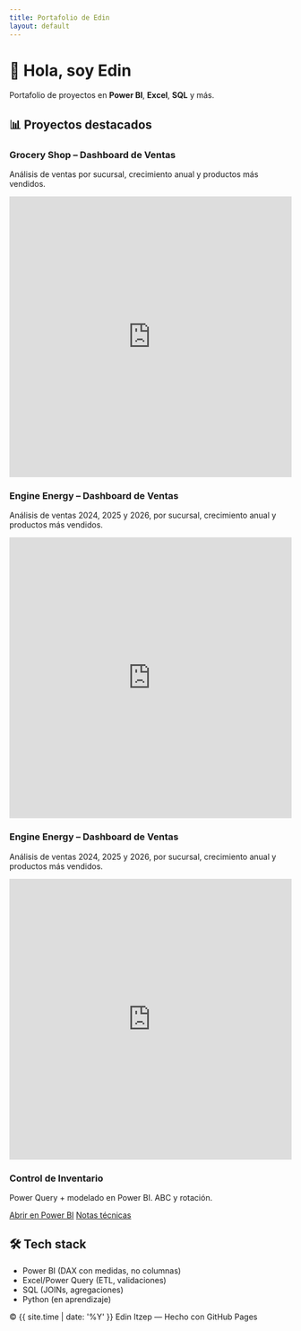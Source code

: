 ```yaml
---
title: Portafolio de Edin
layout: default
---
```


<link rel="stylesheet" href="{{ '/assets/css/custom.css?v=4' | relative_url }}">

<div class="hero">
  <h1>👋 Hola, soy Edin</h1>
  <p>Portafolio de proyectos en <b>Power BI</b>, <b>Excel</b>, <b>SQL</b> y más.</p>
</div>

<div class="section">
  <h2>📊 Proyectos destacados</h2>

  <div class="grid">

   <div class="card">
<h3>Grocery Shop – Dashboard de Ventas</h3>
<p>Análisis de ventas por sucursal, crecimiento anual y productos más vendidos.</p>
<iframe
   title="GroceryShop"
   width="100%" height="500"
   src="https://app.powerbi.com/view?r=eyJrIjoiN2U3YzYxNzItNmE4Ny00NTM0LTg5ZmEtOWJlMmYwMzdkMzhkIiwidCI6IjVmNTNiNGNlLTYzZDQtNGVlOC04OGQyLTIyZjBiMmQ0YjI3YSIsImMiOjR9"
   frameborder="0" allowfullscreen="true"></iframe>
</div>

 <div class="card">
<h3>Engine Energy – Dashboard de Ventas</h3>
<p>Análisis de ventas 2024, 2025 y 2026, por sucursal, crecimiento anual y productos más vendidos.</p>
<iframe
   title="GroceryShop"
   width="100%" height="500"
   src="https://app.powerbi.com/view?r=eyJrIjoiMGFlZDJjNjktOWYzYS00OWM2LWI0ZWEtNWNhYmQyMjQwZTgxIiwidCI6IjVmNTNiNGNlLTYzZDQtNGVlOC04OGQyLTIyZjBiMmQ0YjI3YSIsImMiOjR9&pageName=dcc6111abf1254091091"
   frameborder="0" allowfullscreen="true"></iframe>
</div>

 <div class="card">
<h3>Engine Energy – Dashboard de Ventas</h3>
<p>Análisis de ventas 2024, 2025 y 2026, por sucursal, crecimiento anual y productos más vendidos.</p>
<iframe
   title="GroceryShop"
   width="100%" height="500"
   src="https://app.powerbi.com/view?r=eyJrIjoiYmE0OWMwOWYtNTk2My00ZTE2LWI2OTgtZWFiNmE1YWQyMTViIiwidCI6IjVmNTNiNGNlLTYzZDQtNGVlOC04OGQyLTIyZjBiMmQ0YjI3YSIsImMiOjR9"
   frameborder="0" allowfullscreen="true"></iframe>
</div>


<div class="card">
<h3>Control de Inventario</h3>
<p>Power Query + modelado en Power BI. ABC y rotación.</p>
<p>
<a class="btn primary" href="https://app.powerbi.com/view?r=LINK3" target="_blank">Abrir en Power BI</a>
<a class="btn" href="/proyectos/inventario.md">Notas técnicas</a>
</p>
</div>

  </div>
</div>

<div class="section">
  <h2>🛠️ Tech stack</h2>
  <ul>
    <li>Power BI (DAX con medidas, no columnas)</li>
    <li>Excel/Power Query (ETL, validaciones)</li>
    <li>SQL (JOINs, agregaciones)</li>
    <li>Python (en aprendizaje)</li>
  </ul>
</div>

<footer>
  © {{ site.time | date: '%Y' }} Edin Itzep — Hecho con GitHub Pages
</footer>
